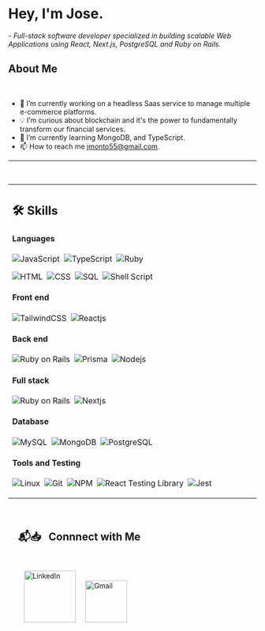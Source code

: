 # Hey, I'm Jose.

 
 <p>- <i>Full-stack software developer specialized in building scalable Web Applications using React, Next.js, PostgreSQL and Ruby on Rails.</i></p>




##  About Me

</br>

- 🔧 I’m currently working on a headless Saas service to manage multiple e-commerce platforms.
- 💡 I’m curious about blockchain and it's the power to fundamentally transform our financial services.
- 📖 I’m currently learning MongoDB, and TypeScript.
- 📫 How to reach me jmonto55@gmail.com.

<hr>


</br>


<table width="100%" >

 <tr>
    <td width="60%">
     
## 🛠️ Skills

#### Languages

![JavaScript](https://img.shields.io/badge/JavaScript-F7DF1E?style=flat&logo=javascript&logoColor=black)&nbsp;
![TypeScript](https://img.shields.io/badge/TypeScript-3178C6?style=flat&logo=typescript&logoColor=black)&nbsp;
![Ruby](https://img.shields.io/badge/Ruby-CC342D?style=flat&logo=ruby&logoColor=black)&nbsp;


![HTML](https://img.shields.io/badge/HTML-E34F26?style=flat&logo=css&logoColor=black)&nbsp;
![CSS](https://img.shields.io/badge/CSS-1572B6?style=flat&logo=css&logoColor=blacke)&nbsp;
![SQL](https://img.shields.io/badge/SQL-green)&nbsp;
![Shell Script](https://img.shields.io/badge/Shell_Script-121011?style=flat&logo=gnu-bash&logoColor=white)


#### Front end
![TailwindCSS](https://img.shields.io/badge/TailwindCSS-06B6D4?style=flat&logo=tailwindcss&logoColor=black)&nbsp;
![Reactjs](https://img.shields.io/badge/React-20232A?style=flat&logo=react&logoColor=61DAFB)&nbsp;



#### Back end
![Ruby on Rails](https://img.shields.io/badge/Ruby%20on%20Rails-CC0000?style=flat&logo=rubyonrails&logoColor=black)&nbsp;
![Prisma](https://img.shields.io/badge/Prisma-2D3748?style=flat&logo=prisma&logoColor=black)&nbsp;
![Nodejs](https://img.shields.io/badge/Nodejs-339933?style=flat&logo=nodejs&logoColor=black)&nbsp;


#### Full stack
![Ruby on Rails](https://img.shields.io/badge/Ruby%20on%20Rails-CC0000?style=flat&logo=rubyonrails&logoColor=black)&nbsp;
![Nextjs](https://img.shields.io/badge/Nextjs-000000?style=flat&logo=nextjs&logoColor=black)&nbsp;


#### Database

![MySQL](https://img.shields.io/badge/MySQL-00000F?style=flat&logo=mysql&logoColor=white)&nbsp;
![MongoDB](https://img.shields.io/badge/MongoDB-47A248?style=flat&logo=mongodb&logoColor=black)&nbsp;
![PostgreSQL](https://img.shields.io/badge/PostgreSQL-316192?style=flat&logo=postgresql&logoColor=green)

#### Tools and Testing

![Linux](https://img.shields.io/badge/Linux-05122A?style=flat&logo=linux&logoColor=white)&nbsp;
![Git](https://img.shields.io/badge/-Git-05122A?style=flat&logo=git)&nbsp;
![NPM](https://img.shields.io/badge/npm-CB3837?style=flat&logo=npm&logoColor=white)&nbsp;
![React Testing Library](https://img.shields.io/badge/React%20Testing%20Library-FF4154?style=flat&logo=nextjs&logoColor=black)&nbsp;
![Jest](https://img.shields.io/badge/Jest-C21325?style=flat&logo=jest&logoColor=black)&nbsp;
     
</td>

 </tr>
</table>

<br/>

## &nbsp; &nbsp; 📬📥 &nbsp; Connnect with Me

<br/>

&nbsp; &nbsp; &nbsp; &nbsp; <a href="https://www.linkedin.com/in/jmontodev/"><img width="105px" alt="LinkedIn" src="https://img.shields.io/badge/LinkedIn%20-%230077B5.svg?&style=flat&logo=linkedin&logoColor=white"/></a> &nbsp;&nbsp;&nbsp;
<a href="mailto:jmonto55@gmail.com"><img width="85px" alt="Gmail" src="https://img.shields.io/badge/Gmail-D14836?style=flat&logo=gmail&logoColor=white" /></a> &nbsp; &nbsp; 

</br>
</br>

